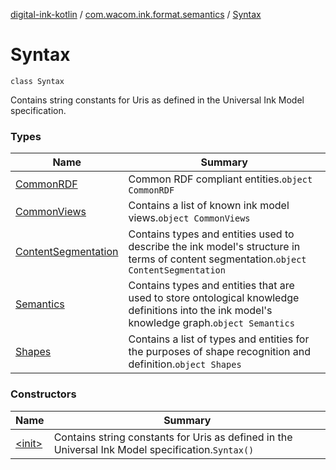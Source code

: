 [digital-ink-kotlin](../../index.md) / [com.wacom.ink.format.semantics](../index.md) / [Syntax](./index.md)

# Syntax

`class Syntax`

Contains string constants for Uris as defined in the Universal Ink Model specification.

### Types

| Name | Summary |
|---|---|
| [CommonRDF](-common-r-d-f/index.md) | Common RDF compliant entities.`object CommonRDF` |
| [CommonViews](-common-views/index.md) | Contains a list of known ink model views.`object CommonViews` |
| [ContentSegmentation](-content-segmentation/index.md) | Contains types and entities used to describe the ink model's structure in terms of content segmentation.`object ContentSegmentation` |
| [Semantics](-semantics/index.md) | Contains types and entities that are used to store ontological knowledge definitions into the ink model's knowledge graph.`object Semantics` |
| [Shapes](-shapes/index.md) | Contains a list of types and entities for the purposes of shape recognition and definition.`object Shapes` |

### Constructors

| Name | Summary |
|---|---|
| [&lt;init&gt;](-init-.md) | Contains string constants for Uris as defined in the Universal Ink Model specification.`Syntax()` |
